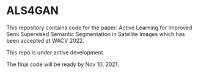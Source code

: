# ALS4GAN
This repository contains code for the paper: Active Learning for Improved Semi Supervised Semantic Segmentation in Satellite Images which has been accepted at WACV 2022.

This repo is under active development. 

The final code will be ready by Nov 10, 2021.
